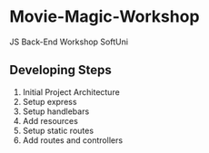 # Movie-Magic-Workshop
JS Back-End Workshop SoftUni

## Developing Steps 
 1. Initial Project Architecture 
 2. Setup express
 3. Setup handlebars
 4. Add resources
 5. Setup static routes
 6. Add routes and controllers